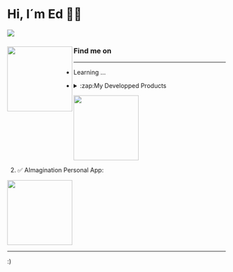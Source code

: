 # Hi, I´m Ed 🤖🦾

![](https://www.dropbox.com/s/vvfiemofwuc3ioy/font_presentation.jpg?dl=0&raw=1)

### Find me on <a href="https://github.com/1Edtrujillo1"><img align="left" width="150" height="150" src="https://www.dropbox.com/s/los348zocisifeq/guyGIT.gif?dl=0&raw=1"></a>

---

- Learning ... 

- <details>
  <summary>:zap:My Developped Products</summary>
  
  1. ✅ R Package:

<a href="https://github.com/1Edtrujillo1/udeploy"><img align="center" width="150" height="150" src="https://www.dropbox.com/s/2m1lpfo7rc7tnf3/udeploy.png?dl=0&raw=1"></a>

  2. ✅ AImagination Personal App:

<a href="https://ed.aijetv.com/"><img align="center" width="150" height="150" src="https://www.dropbox.com/s/ubtps4wlc2gl9ah/AImagination.png?dl=0&raw=1"></a>

</details>


---

:)



